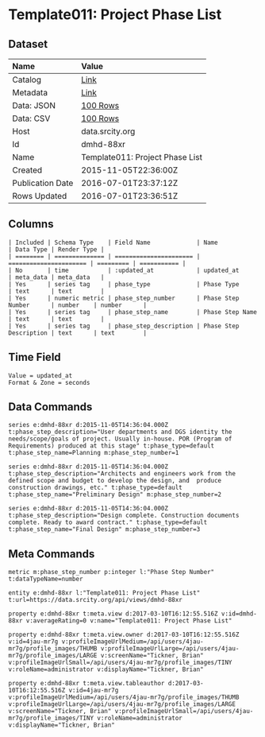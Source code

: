 # Template011: Project Phase List

## Dataset

| Name | Value |
| :--- | :---- |
| Catalog | [Link](https://catalog.data.gov/dataset/template011-project-phase-list) |
| Metadata | [Link](https://data.srcity.org/api/views/dmhd-88xr) |
| Data: JSON | [100 Rows](https://data.srcity.org/api/views/dmhd-88xr/rows.json?max_rows=100) |
| Data: CSV | [100 Rows](https://data.srcity.org/api/views/dmhd-88xr/rows.csv?max_rows=100) |
| Host | data.srcity.org |
| Id | dmhd-88xr |
| Name | Template011: Project Phase List |
| Created | 2015-11-05T22:36:00Z |
| Publication Date | 2016-07-01T23:37:12Z |
| Rows Updated | 2016-07-01T23:36:51Z |

## Columns

```ls
| Included | Schema Type    | Field Name             | Name                   | Data Type | Render Type |
| ======== | ============== | ====================== | ====================== | ========= | =========== |
| No       | time           | :updated_at            | updated_at             | meta_data | meta_data   |
| Yes      | series tag     | phase_type             | Phase Type             | text      | text        |
| Yes      | numeric metric | phase_step_number      | Phase Step Number      | number    | number      |
| Yes      | series tag     | phase_step_name        | Phase Step Name        | text      | text        |
| Yes      | series tag     | phase_step_description | Phase Step Description | text      | text        |
```

## Time Field

```ls
Value = updated_at
Format & Zone = seconds
```

## Data Commands

```ls
series e:dmhd-88xr d:2015-11-05T14:36:04.000Z t:phase_step_description="User departments and DGS identity the needs/scope/goals of project. Usually in-house. POR (Program of Requirements) produced at this stage" t:phase_type=default t:phase_step_name=Planning m:phase_step_number=1

series e:dmhd-88xr d:2015-11-05T14:36:04.000Z t:phase_step_description="Architects and engineers work from the defined scope and budget to develop the design, and  produce construction drawings, etc." t:phase_type=default t:phase_step_name="Preliminary Design" m:phase_step_number=2

series e:dmhd-88xr d:2015-11-05T14:36:04.000Z t:phase_step_description="Design complete. Construction documents complete. Ready to award contract." t:phase_type=default t:phase_step_name="Final Design" m:phase_step_number=3
```

## Meta Commands

```ls
metric m:phase_step_number p:integer l:"Phase Step Number" t:dataTypeName=number

entity e:dmhd-88xr l:"Template011: Project Phase List" t:url=https://data.srcity.org/api/views/dmhd-88xr

property e:dmhd-88xr t:meta.view d:2017-03-10T16:12:55.516Z v:id=dmhd-88xr v:averageRating=0 v:name="Template011: Project Phase List"

property e:dmhd-88xr t:meta.view.owner d:2017-03-10T16:12:55.516Z v:id=4jau-mr7g v:profileImageUrlMedium=/api/users/4jau-mr7g/profile_images/THUMB v:profileImageUrlLarge=/api/users/4jau-mr7g/profile_images/LARGE v:screenName="Tickner, Brian" v:profileImageUrlSmall=/api/users/4jau-mr7g/profile_images/TINY v:roleName=administrator v:displayName="Tickner, Brian"

property e:dmhd-88xr t:meta.view.tableauthor d:2017-03-10T16:12:55.516Z v:id=4jau-mr7g v:profileImageUrlMedium=/api/users/4jau-mr7g/profile_images/THUMB v:profileImageUrlLarge=/api/users/4jau-mr7g/profile_images/LARGE v:screenName="Tickner, Brian" v:profileImageUrlSmall=/api/users/4jau-mr7g/profile_images/TINY v:roleName=administrator v:displayName="Tickner, Brian"
```